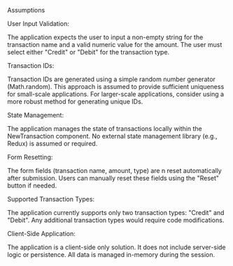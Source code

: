 Assumptions


User Input Validation:

The application expects the user to input a non-empty string for the transaction name and a valid numeric value for the amount.
The user must select either "Credit" or "Debit" for the transaction type.


Transaction IDs:

Transaction IDs are generated using a simple random number generator (Math.random). This approach is assumed to provide sufficient uniqueness for small-scale applications. For larger-scale applications, consider using a more robust method for generating unique IDs.


State Management:

The application manages the state of transactions locally within the NewTransaction component. No external state management library (e.g., Redux) is assumed or required.


Form Resetting:

The form fields (transaction name, amount, type) are n reset automatically after submission. 
Users can manually reset these fields using the "Reset" button if needed.

Supported Transaction Types:

The application currently supports only two transaction types: "Credit" and "Debit". Any additional transaction types would require code modifications.


Client-Side Application:

The application is a client-side only solution. It does not include server-side logic or persistence. All data is managed in-memory during the session.
